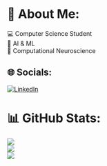 # 💫 About Me:
💻 Computer Science Student<br>🔭 AI & ML<br>🧠 Computational Neuroscience


## 🌐 Socials:
[![LinkedIn](https://img.shields.io/badge/LinkedIn-%230077B5.svg?logo=linkedin&logoColor=white)](https://linkedin.com/in/www.linkedin.com/in/laura-baron-barna) 
# 📊 GitHub Stats:
![](https://github-readme-stats.vercel.app/api?username=laurabaronbarna&theme=nightowl&hide_border=false&include_all_commits=true&count_private=false)<br/>
![](https://github-readme-streak-stats.herokuapp.com/?user=laurabaronbarna&theme=nightowl&hide_border=false)<br/>
![](https://github-readme-stats.vercel.app/api/top-langs/?username=laurabaronbarna&theme=nightowl&hide_border=false&include_all_commits=true&count_private=false&layout=compact)

<!-- Proudly created with GPRM ( https://gprm.itsvg.in ) -->
